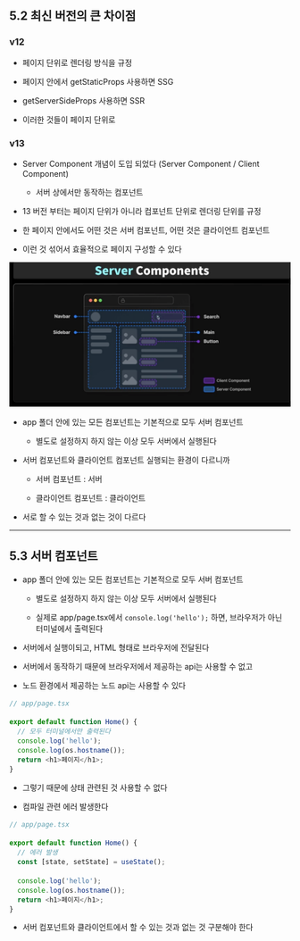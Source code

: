 ## 5.2 최신 버전의 큰 차이점

### v12

- 페이지 단위로 렌더링 방식을 규정

- 페이지 안에서 getStaticProps 사용하면 SSG

- getServerSideProps 사용하면 SSR

- 이러한 것들이 페이지 단위로

### v13

- Server Component 개념이 도입 되었다 (Server Component / Client Component)

  - 서버 상에서만 동작하는 컴포넌트

- 13 버전 부터는 페이지 단위가 아니라 컴포넌트 단위로 렌더링 단위를 규정

- 한 페이지 안에서도 어떤 것은 서버 컴포넌트, 어떤 것은 클라이언트 컴포넌트

- 이런 것 섞어서 효율적으로 페이지 구성할 수 있다

<img src='./images/5-2-1.png'>

- app 폴더 안에 있는 모든 컴포넌트는 기본적으로 모두 서버 컴포넌트

  - 별도로 설정하지 하지 않는 이상 모두 서버에서 실행된다

- 서버 컴포넌트와 클라이언트 컴포넌트 실행되는 환경이 다르니까

  - 서버 컴포넌트 : 서버

  - 클라이언트 컴포넌트 : 클라이언트

- 서로 할 수 있는 것과 없는 것이 다르다

---

## 5.3 서버 컴포넌트

- app 폴더 안에 있는 모든 컴포넌트는 기본적으로 모두 서버 컴포넌트

  - 별도로 설정하지 하지 않는 이상 모두 서버에서 실행된다

  - 실제로 app/page.tsx에서 `console.log('hello');` 하면, 브라우저가 아닌 터미널에서 출력된다

- 서버에서 실행이되고, HTML 형태로 브라우저에 전달된다

- 서버에서 동작하기 때문에 브라우저에서 제공하는 api는 사용할 수 없고

- 노드 환경에서 제공하는 노드 api는 사용할 수 있다

```js
// app/page.tsx

export default function Home() {
  // 모두 터미널에서만 출력된다
  console.log('hello');
  console.log(os.hostname());
  return <h1>페이지</h1>;
}
```

- 그렇기 때문에 상태 관련된 것 사용할 수 없다

- 컴파일 관련 에러 발생한다

```js
// app/page.tsx

export default function Home() {
  // 에러 발생
  const [state, setState] = useState();

  console.log('hello');
  console.log(os.hostname());
  return <h1>페이지</h1>;
}
```

- 서버 컴포넌트와 클라이언트에서 할 수 있는 것과 없는 것 구분해야 한다
